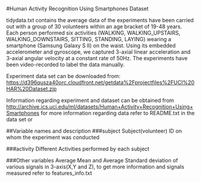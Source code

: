 #Human Activity Recognition Using Smartphones Dataset

tidydata.txt contains the average data of the experiments have been carried out with a group of 30 volunteers within an age bracket of 19-48 years.
Each person performed six activities (WALKING, WALKING_UPSTAIRS, WALKING_DOWNSTAIRS, SITTING, STANDING, LAYING) wearing a smartphone (Samsung Galaxy S II) on the waist. Using its embedded accelerometer and gyroscope, we captured 3-axial linear acceleration and 3-axial angular velocity at a constant rate of 50Hz. The experiments have been video-recorded to label the data manually.

Experiment data set can be downloaded from: https://d396qusza40orc.cloudfront.net/getdata%2Fprojectfiles%2FUCI%20HAR%20Dataset.zip

Information regarding experiment and dataset can be obtained from http://archive.ics.uci.edu/ml/datasets/Human+Activity+Recognition+Using+Smartphones 
for more information regarding data refer to README.txt in the data set or 

##Variable names and description
###subject
Subject(volunteer) ID on whom the experiment was conducted

###activity
Different Activities performed by each subject

###Other variables
Average Mean and Average Standard deviation of various signals in 3-axis(X,Y and Z), to get more information and signals measured refer to features_info.txt

